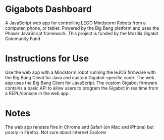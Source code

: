 Gigabots Dashboard
====================

A JavaScript web app for controlling LEGO Mindstorm Robots from a computer, phone, or tablet. Powered by the Big Bang platform and uses the Phaser JavaScript framework. This project is funded by the Mozilla Gigabit Community Fund.

Instructions for Use
====================
Use the web app with a Mindstorm robot running the leJOS firmware with the Big Bang Client for Java and custom Gigabot-specific code. The web app uses the Big Bang Client for JavaScript. The custom Gigabot firmware contains a basic API to allow users to program the Gigabot in realtime from a REPL/console in the web app.

Notes
====================
The web app renders fine in Chrome and Safari (on Mac and iPhone) but poorly in Firefox. Not sure about Internet Explorer